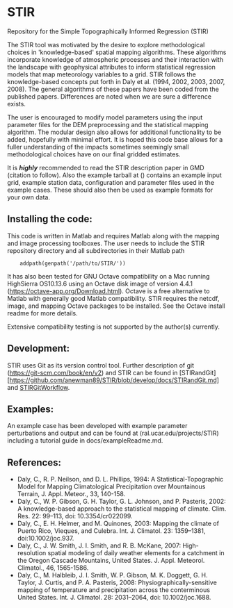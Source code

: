 # STIR
Repository for the Simple Topographically Informed Regression (STIR)

The STIR tool was motivated by the desire to explore methodological choices in 'knowledge-based' spatial mapping algorithms.  These algorithms incorporate knowledge of atmospheric processes and their interaction with the landscape with geophysical attributes to inform statistical regression models that map meteorology variables to a grid.  STIR follows the knowledge-based concepts put forth in Daly et al. (1994, 2002, 2003, 2007, 2008). The general algorithms of these papers have been coded from the published papers. Differences are noted when we are sure a difference exists.

The user is encouraged to modify model parameters using the input parameter files for the DEM preprocessing and the statistical mapping algorithm.  The modular design also allows for additional functionality to be added, hopefully with minimal effort.  It is hoped this code base allows for a fuller understanding of the impacts sometimes seemingly small methodological choices have on our final gridded estimates.

It is **_highly_** recommended to read the STIR description paper in GMD (citation to follow).  Also the example tarball at () contains an example input grid, example station data, configuration and parameter files used in the example cases.  These should also then be used as example formats for your own data.

## Installing the code:

This code is written in Matlab and requires Matlab along with the mapping and image processing toolboxes.  The user needs to include the STIR repository directory and all subdirectories in their Matlab path

        addpath(genpath('/path/to/STIR/'))

It has also been tested for GNU Octave compatibility on a Mac running HighSierra OS10.13.6 using an Octave disk image of version 4.4.1 (https://octave-app.org/Download.html).  Octave is a free alternative to Matlab with generally good Matlab compatibility.  STIR requires the netcdf, image, and mapping Octave packages to be installed.  See the Octave install readme for more details.

Extensive compatibility testing is not supported by the author(s) currently.

## Development:

STIR uses Git as its version control tool. Further description of git (https://git-scm.com/book/en/v2) and STIR can be found in [STIRandGit][https://github.com/anewman89/STIR/blob/develop/docs/STIRandGit.md] and [STIRGitWorkflow](https://github.com/anewman89/STIR/blob/develop/docs/STIRGitWorkflow.md).

## Examples:

An example case has been developed with example parameter perturbations and output and can be found at (ral.ucar.edu/projects/STIR) including a tutorial guide in docs/exampleReadme.md.

## References:

* Daly, C., R. P. Neilson, and D. L. Phillips, 1994: A Statistical-Topographic Model for Mapping Climatological Precipitation over Mountainous Terrain, J. Appl. Meteor., 33, 140-158.
* Daly, C., W. P. Gibson, G. H. Taylor, G. L. Johnson, and P. Pasteris, 2002: A knowledge-based approach to the statistical mapping of climate. Clim. Res. 22: 99–113, doi: 10.3354/cr022099.
* Daly, C., E. H. Helmer, and M. Quinones, 2003: Mapping the climate of Puerto Rico, Vieques, and Culebra. Int. J. Climatol. 23: 1359–1381, doi:10.1002/joc.937.
* Daly, C., J. W. Smith, J. I. Smith, and R. B. McKane, 2007: High-resolution spatial modeling of daily weather elements for a catchment in the Oregon Cascade Mountains, United States. J. Appl. Meteorol. Climatol., 46, 1565-1586.
* Daly, C., M. Halbleib, J. I. Smith, W. P. Gibson, M. K. Doggett, G. H. Taylor, J. Curtis, and P. A. Pasteris, 2008: Physiographically-sensitive mapping of temperature and precipitation across the conterminous United States. Int. J. Climatol. 28: 2031–2064, doi: 10.1002/joc.1688.


